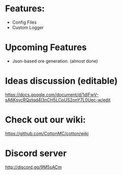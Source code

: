 # Features:
- Config Files
- Custom Logger

# Upcoming Features
- Json-based ore generation. (almost done)

# Ideas discussion (editable)

https://docs.google.com/document/d/1dlFwV-sA6KsycRQxtqd4l3nCH5LCpUS2onY7L0Uec-w/edit

# Check out our wiki:
https://github.com/CottonMC/cotton/wiki

# Discord server
http://discord.gg/9M5sACm
